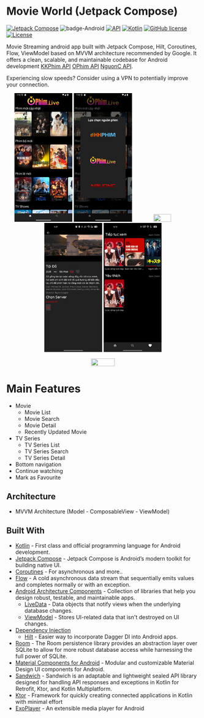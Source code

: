 # Movie World (Jetpack Compose) 
[![Jetpack Compose](https://img.shields.io/badge/Jetpack%20Compose-%230075FF.svg)](https://developer.android.com/jetpack/compose)
![badge-Android](https://img.shields.io/badge/Platform-Android-brightgreen)
[![API](https://img.shields.io/badge/API-28%2B-brightgreen.svg?style=flat)](https://android-arsenal.com/api?level=28)
[![Kotlin](https://img.shields.io/badge/Kotlin-2.0.0-blue.svg?style=flat&logo=kotlin)](https://kotlinlang.org)
[![GitHub license](https://img.shields.io/badge/license-Apache%20License%202.0-blue.svg?style=flat)](https://www.apache.org/licenses/LICENSE-2.0)
<a href="https://github.com/ecmm"><img alt="License" src="https://img.shields.io/static/v1?label=GitHub&message=ecmm&color=C51162"/></a>

Movie Streaming android app built with Jetpack Compose, Hilt, Coroutines, Flow, ViewModel based on MVVM architecture recommended by Google. It offers a clean, scalable, and maintainable codebase for Android development [KKPhim API](https://kkphim.com/) [OPhim API](https://ophim17.cc/) [NguonC API](https://phim.nguonc.com/). </br>
<p>Experiencing slow speeds? Consider using a VPN to potentially improve your connection.</p>


<p align="center">
  <img width="30%" height="50%" src="https://github.com/emcuongmatma/MovieApp/blob/main/screenshots/Screenshot_20250326_074230.png" />
 <img width="30%" height="50%" src="https://github.com/emcuongmatma/MovieApp/blob/main/screenshots/Screenshot_20250326_074318.png" />
  <img width="30%" height="50%" src="https://github.com/emcuongmatma/MovieApp/blob/main/screenshots/Screenshot_20250326_074353.png" />
  <img width="30%" height="50%" src="https://github.com/emcuongmatma/MovieApp/blob/main/screenshots/Screenshot_20250530-092938.jpg" />
  <img width="30%" height="50%" src="https://github.com/emcuongmatma/MovieApp/blob/main/screenshots/Screenshot_2025-05-04-161047.jpg" />
</p>

<p align="center" width="100%">
   <img width="35%" height="50%" src="movie_world.gif" />
 </p>

# Main Features
- Movie
  - Movie List  
  - Movie Search
  - Movie Detail
  - Recently Updated Movie
- TV Series
  - TV Series List
  - TV Series Search
  - TV Series Detail
- Bottom navigation
- Continue watching 
- Mark as Favourite
<!-- - Network connection state with SnackBar -->
## Architecture 
  - MVVM Architecture (Model - ComposableView - ViewModel)
## Built With 
- [Kotlin](https://kotlinlang.org/) - First class and official programming language for Android development.
- [Jetpack Compose](https://developer.android.com/jetpack/compose) - Jetpack Compose is Android’s modern toolkit for building native UI.
- [Coroutines](https://kotlinlang.org/docs/reference/coroutines-overview.html) - For asynchronous and more..
- [Flow](https://kotlin.github.io/kotlinx.coroutines/kotlinx-coroutines-core/kotlinx.coroutines.flow/-flow/) - A cold asynchronous data stream that sequentially emits values and completes normally or with an exception.
- [Android Architecture Components](https://developer.android.com/topic/libraries/architecture) - Collection of libraries that help you design robust, testable, and maintainable apps.
  - [LiveData](https://developer.android.com/topic/libraries/architecture/livedata) - Data objects that notify views when the underlying database changes.
  - [ViewModel](https://developer.android.com/topic/libraries/architecture/viewmodel) - Stores UI-related data that isn't destroyed on UI changes.
- [Dependency Injection](https://developer.android.com/training/dependency-injection)
  - [Hilt](https://dagger.dev/hilt) - Easier way to incorporate Dagger DI into Android apps.
- [Room](https://developer.android.com/jetpack/androidx/releases/room) - The Room persistence library provides an abstraction layer over SQLite to allow for more robust database access while harnessing the full power of SQLite.
- [Material Components for Android](https://github.com/material-components/material-components-android) - Modular and customizable Material Design UI components for Android.
- [Sandwich](https://github.com/skydoves/sandwich) - Sandwich is an adaptable and lightweight sealed API library designed for handling API responses and exceptions in Kotlin for Retrofit, Ktor, and Kotlin Multiplatform.
- [Ktor](https://github.com/ktorio/ktor) - Framework for quickly creating connected applications in Kotlin with minimal effort
- [ExoPlayer](https://github.com/google/ExoPlayer) - An extensible media player for Android


